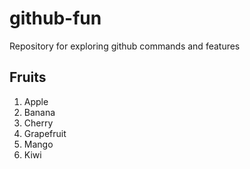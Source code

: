 # github-fun
Repository for exploring github commands and features

## Fruits
1. Apple
2. Banana
3. Cherry
4. Grapefruit
5. Mango
6. Kiwi
